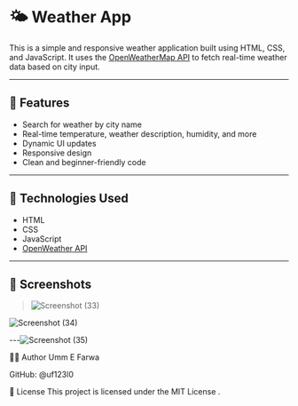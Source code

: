 # 🌤️ Weather App

This is a simple and responsive weather application built using HTML, CSS, and JavaScript. It uses the [OpenWeatherMap API](https://openweathermap.org/api) to fetch real-time weather data based on city input.

---

## 🚀 Features

- Search for weather by city name
- Real-time temperature, weather description, humidity, and more
- Dynamic UI updates
- Responsive design
- Clean and beginner-friendly code

---

## 🔧 Technologies Used

- HTML
- CSS
- JavaScript
- [OpenWeather API](https://openweathermap.org/api)

---

## 📸 Screenshots

> ![Screenshot (33)](https://github.com/user-attachments/assets/bd10114c-f22e-4b36-849f-60127daad7d4)

![Screenshot (34)](https://github.com/user-attachments/assets/0b41b9b4-2757-4642-bd38-815e3f0e3eed)

---![Screenshot (35)](https://github.com/user-attachments/assets/0916a045-200b-4c6a-ba64-03d0b204583d)


🧑‍💻 Author
Umm E Farwa

GitHub: @uf123l0

📄 License
This project is licensed under the MIT License .

